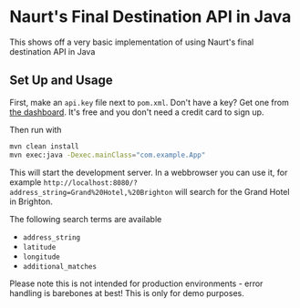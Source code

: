 # Naurt's Final Destination API in Java

This shows off a very basic implementation of using Naurt's final destination API
in Java

## Set Up and Usage 

First, make an `api.key` file next to `pom.xml`. 
Don't have a key? Get one from [the dashboard](https://dashboard.naurt.com/sign-up).
It's free and you don't need a credit card to sign up.

Then run with 

```bash
mvn clean install
mvn exec:java -Dexec.mainClass="com.example.App" 
```

This will start the development server. In a webbrowser you can use it, 
for example `http://localhost:8080/?address_string=Grand%20Hotel,%20Brighton` will 
search for the Grand Hotel in Brighton.

The following search terms are available

- `address_string`
- `latitude`
- `longitude`
- `additional_matches`

Please note this is not intended for production environments - error handling is 
barebones at best! This is only for demo purposes.
